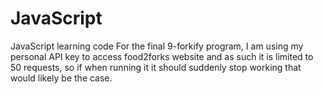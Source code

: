 # JavaScript
JavaScript learning code
For the final 9-forkify program, I am using my personal API key to access food2forks website and as such it is limited to 50 requests, so if when running it it should suddenly stop working that would likely be the case.
